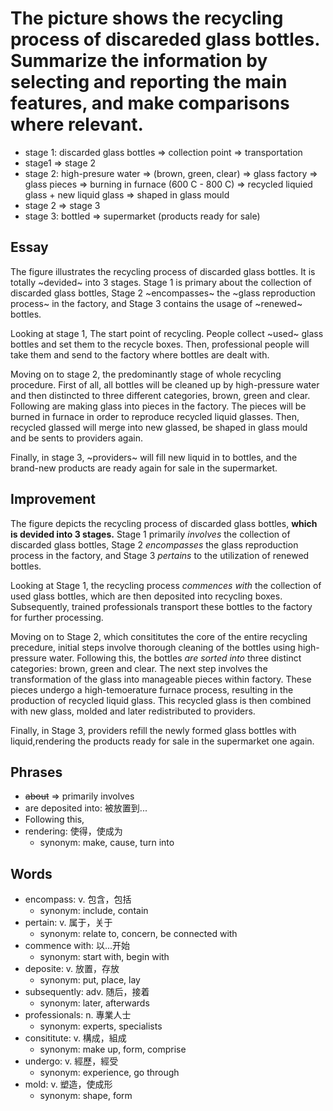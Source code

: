 # The picture shows the recycling process of discareded glass bottles. Summarize the information by selecting and reporting the main features, and make comparisons where relevant.

- stage 1: discarded glass bottles => collection point => transportation
- stage1 => stage 2
- stage 2: high-presure water => (brown, green, clear) => glass factory => glass pieces => burning in furnace (600 C - 800 C) => recycled liquied glass + new liquid glass => shaped in glass mould
- stage 2 => stage 3
- stage 3: bottled => supermarket (products ready for sale)

## Essay

The figure illustrates the recycling process of discarded glass bottles. It is totally ~devided~ into 3 stages. Stage 1 is primary about the collection of discarded glass bottles, Stage 2 ~encompasses~ the ~glass reproduction process~ in the factory, and Stage 3 contains the usage of ~renewed~ bottles.

Looking at stage 1, The start point of recycling. People collect ~used~ glass bottles and set them to the recycle boxes. Then, professional people will take them and send to the factory where bottles are dealt with.

Moving on to stage 2, the predominantly stage of whole recycling procedure. First of all, all bottles will be cleaned up by high-pressure water and then distincted to three different categories, brown, green and clear. Following are making glass into pieces in the factory. The pieces will be burned in furnace in order to reproduce recycled liquid glasses. Then, recycled glassed will merge into new glassed, be shaped in glass mould and be sents to providers again.

Finally, in stage 3, ~providers~ will fill new liquid in to bottles, and the brand-new products are ready again for sale in the supermarket.

## Improvement

The figure depicts the recycling process of discarded glass bottles, **which is devided into 3 stages.** Stage 1 primarily *involves* the collection of discarded glass bottles, Stage 2 *encompasses* the glass reproduction process in the factory, and Stage 3 *pertains* to the utilization of renewed bottles.

Looking at Stage 1, the recycling process *commences with* the collection of used glass bottles, which are then deposited into recycling boxes. Subsequently, trained professionals transport these bottles to the factory for further processing.

Moving on to Stage 2, which consititutes the core of the entire recycling precedure, initial steps involve thorough cleaning of the bottles using high-pressure water. Following this, the bottles *are sorted into* three distinct categories: brown, green and clear. The next step involves the transformation of the glass into manageable pieces within factory. These pieces undergo a high-temoerature furnace process, resulting in the production of recycled liquid glass. This recycled glass is then combined with new glass, molded and later redistributed to providers.

Finally, in Stage 3, providers refill the newly formed glass bottles with liquid,rendering the products ready for sale in the supermarket one again.

## Phrases

- ~~about~~ => primarily involves
- are deposited into: 被放置到...
- Following this,
- rendering: 使得，使成为
  - synonym: make, cause, turn into

## Words

- encompass: v. 包含，包括
  - synonym: include, contain
- pertain: v. 属于，关于
  - synonym: relate to, concern, be connected with
- commence with: 以...开始
  - synonym: start with, begin with
- deposite: v. 放置，存放
  - synonym: put, place, lay
- subsequently: adv. 随后，接着
  - synonym: later, afterwards
- professionals: n. 專業人士
  - synonym: experts, specialists
- consititute: v. 構成，組成
  - synonym: make up, form, comprise
- undergo: v. 經歷，經受
  - synonym: experience, go through
- mold: v. 塑造，使成形
  - synonym: shape, form